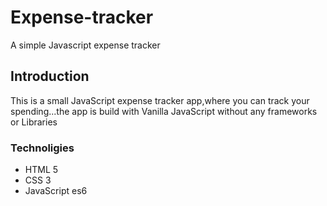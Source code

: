 # Expense-tracker
A simple Javascript expense tracker


## Introduction
This is a small JavaScript expense tracker app,where you can track your spending...the
app is build with Vanilla JavaScript without any frameworks or Libraries

### Technoligies
- HTML 5 <br>
- CSS 3 <br>
- JavaScript es6 
